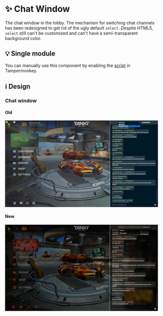 # :sparkles: Chat Window

The chat window in the lobby. The mechanism for switching chat channels has been redesigned to get rid of the ugly default `select`. Despite HTML5, `select` still can't be customized and can't have a semi-transparent background color.

## :bulb: Single module

You can manually use this component by enabling the [script](https://github.com/OrakomoRi/Severitium/blob/main/src/Lobby/ChatWindow/ChatWindow.user.js?raw=true) in Tampermonkey.

## :information_source: Design

### Chat window

#### Old

![](/images/lobby/old/chat.png)

#### New

![](/images/lobby/new/chat.png)